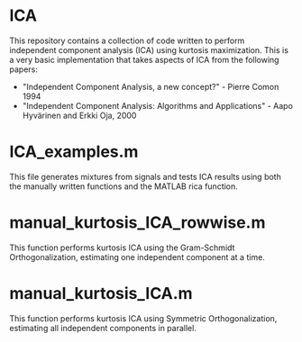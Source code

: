 # ICA
 This repository contains a collection of code written to perform independent component analysis (ICA) using kurtosis maximization. This is a very basic implementation that takes aspects of ICA from the following papers:
 - "Independent Component Analysis, a new concept?" - Pierre Comon 1994
 - "Independent Component Analysis: Algorithms and Applications" - Aapo Hyvärinen and Erkki Oja, 2000
 
 # ICA_examples.m
 This file generates mixtures from signals and tests ICA results using both the manually written functions and the MATLAB rica function.
 
 # manual_kurtosis_ICA_rowwise.m
 This function performs kurtosis ICA using the Gram-Schmidt Orthogonalization, estimating one independent component at a time.
 
 # manual_kurtosis_ICA.m
 This function performs kurtosis ICA using Symmetric Orthogonalization, estimating all independent components in parallel.